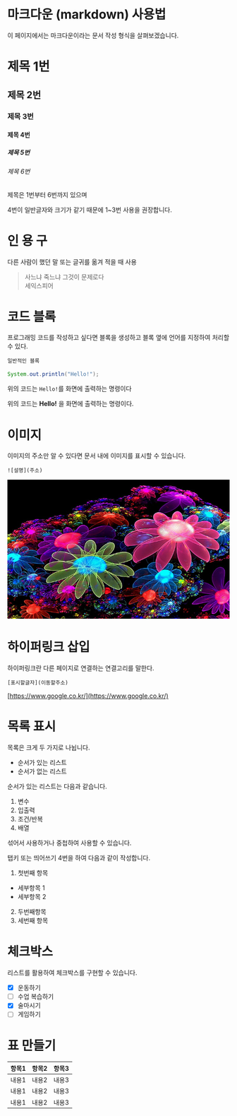 # 마크다운 (markdown) 사용법

이 페이지에서는 마크다운이라는 문서 작성 형식을 살펴보겠습니다.

# 제목 1번
## 제목 2번
### 제목 3번
#### 제목 4번
##### 제목 5번
###### 제목 6번

제목은 1번부터 6번까지 있으며

4번이 일반글자와 크기가 같기
때문에 1~3번 사용을 권장합니다.

# 인 용 구

다른 사람이 했던 말 또는 글귀를 옮겨 적을 때 사용

> 사느냐 죽느냐 그것이 문제로다  
> 세익스피어

# 코드 블록
프로그래밍 코드를 작성하고 싶다면
블록을 생성하고 블록 옆에 언어를 지정하여 처리할 수 있다.

```
일반적인 블록
```

```java
System.out.println("Hello!");
```

위의 코드는 `Hello!`를 화면에 출력하는 명령이다

위의 코드는 **Hello!** 을 화면에 출력하는 명령이다.

# 이미지

이미지의 주소만 알 수 있다면 문서 내에 이미지를 표시할 수 있습니다.

```
![설명](주소)
```

![이미지1](https://github.com/yejishin95/yejishin95/blob/main/%EB%B0%B0%EA%B2%BD1.jpg?raw=true)

# 하이퍼링크 삽입

하이퍼링크란 다른 페이지로 연결하는 연결고리를 말한다.

```
[표시할글자](이동할주소)
```

[https://www.google.co.kr/](https://www.google.co.kr/)

# 목록 표시

목록은 크게 두 가지로 나뉩니다.

- 순서가 있는 리스트
- 순서가 없는 리스트

순서가 있는 리스트는 다음과 같습니다.

1. 변수
2. 입출력
3. 조건/반복
4. 배열

섞어서 사용하거나 중첩하여 사용할 수 있습니다.

탭키 또는 띄어쓰기 4번을 하여 다음과 같이 작성합니다.

1. 첫번째 항목
  - 세부항목 1
  - 세부항목 2
2. 두번째항목
3. 세번째 항목

# 체크박스

리스트를 활용하여 체크박스를 구현할 수 있습니다.

- [x] 운동하기
- [ ] 수업 복습하기
- [x] 술마시기
- [ ] 게임하기

# 표 만들기

|항목1|항목2|항목3|
|:---|:---:|---:|
|내용1|내용2|내용3|
|내용1|내용2|내용3|
|내용1|내용2|내용3|

